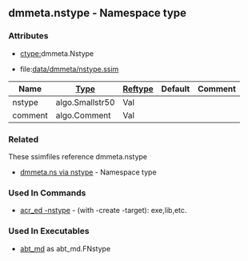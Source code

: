 ## dmmeta.nstype - Namespace type


### Attributes
<a href="#attributes"></a>
* [ctype:](/txt/ssimdb/dmmeta/ctype.md)dmmeta.Nstype

* file:[data/dmmeta/nstype.ssim](/data/dmmeta/nstype.ssim)

|Name|[Type](/txt/ssimdb/dmmeta/ctype.md)|[Reftype](/txt/ssimdb/dmmeta/reftype.md)|Default|Comment|
|---|---|---|---|---|
|nstype|algo.Smallstr50|Val|
|comment|algo.Comment|Val|

### Related
<a href="#related"></a>
These ssimfiles reference dmmeta.nstype

* [dmmeta.ns via nstype](/txt/ssimdb/dmmeta/ns.md) - Namespace type

### Used In Commands
<a href="#used-in-commands"></a>
* [acr_ed -nstype](/txt/exe/acr_ed/README.md) - (with -create -target): exe,lib,etc.

### Used In Executables
<a href="#used-in-executables"></a>
* [abt_md](/txt/exe/abt_md/README.md) as abt_md.FNstype

